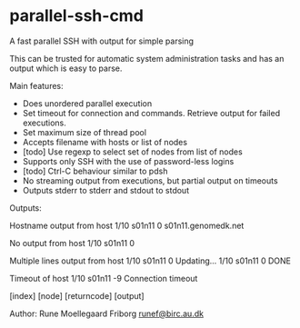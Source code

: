 parallel-ssh-cmd
================

A fast parallel SSH with output for simple parsing

This can be trusted for automatic system administration tasks and has
an output which is easy to parse.

Main features:
 - Does unordered parallel execution
 - Set timeout for connection and commands. Retrieve output for failed executions.
 - Set maximum size of thread pool
 - Accepts filename with hosts or list of nodes
 - [todo] Use regexp to select set of nodes from list of nodes
 - Supports only SSH with the use of password-less logins
 - [todo] Ctrl-C behaviour similar to pdsh
 - No streaming output from executions, but partial output on timeouts
 - Outputs stderr to stderr and stdout to stdout

Outputs:

Hostname output from host
  1/10    s01n11    0    s01n11.genomedk.net

No output from host
  1/10    s01n11    0    

Multiple lines output from host
  1/10    s01n11    0    Updating...
  1/10    s01n11    0    DONE

Timeout of host
  1/10    s01n11    -9  Connection timeout

[index]  [node]  [returncode]  [output]

Author: Rune Moellegaard Friborg <runef@birc.au.dk>

